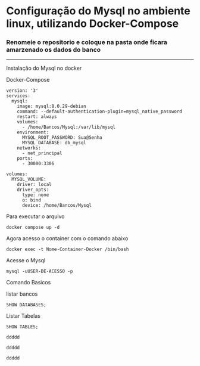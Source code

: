 <h1>Configuração do Mysql no ambiente linux, utilizando Docker-Compose</h1>

<h3>Renomeie o repositorio e coloque na pasta onde ficara amarzenado os dados do banco</h3>
<hr>
Instalação do Mysql no docker

Docker-Compose
```
version: '3'
services:
  mysql:
    image: mysql:8.0.29-debian
    command: --default-authentication-plugin=mysql_native_password
    restart: always
    volumes:
      - /home/Bancos/Mysql:/var/lib/mysql
    environment:
      MYSQL_ROOT_PASSWORD: Sua@Senha
      MYSQL_DATABASE: db_mysql
    networks:
      - net_principal
    ports:
      - 30000:3306

volumes:
  MYSQL_VOLUME:
    driver: local
    driver_opts:
      type: none
      o: bind
      device: /home/Bancos/Mysql
```
Para executar o arquivo

```
docker compose up -d
```
Agora acesso o container com o comando abaixo
```
docker exec -t Nome-Container-Docker /bin/bash
```
Acesse o Mysql
```
mysql -uUSER-DE-ACESSO -p
```

Comando Basicos

listar bancos
```
SHOW DATABASES;
```
Listar Tabelas
```
SHOW TABLES;
```

```
ddddd
```

```
ddddd
```

```
ddddd
```
